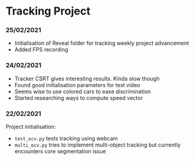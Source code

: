 # Tracking Project 

### 25/02/2021 

* Initialisation of Reveal folder for tracking weekly project advancement
* Added FPS recording 


### 24/02/2021 

* Tracker CSRT gives interesting results. Kinda slow though 
* Found good initialisation parameters for test video
* Seems wise to use colored cars to ease discrimination  
* Started researching ways to compute speed vector 


### 22/02/2021 

Project initialisation: 

* `test_ocv.py` tests tracking using webcam 
* `multi_ocv.py` tries to implement multi-object tracking but currently encounters core segmentation issue 
